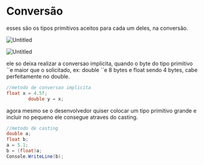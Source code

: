 # Conversão

esses são os tipos primitivos aceitos para cada um deles, na conversão.

![Untitled](Conversa%CC%83o%20b6c0b88ca3014682b4f77255c4433077/Untitled.png)

![Untitled](Conversa%CC%83o%20b6c0b88ca3014682b4f77255c4433077/Untitled%201.png)

ele so deixa realizar a conversao implicita, quando o byte do tipo primitivo ´´e maior que o solicitado, ex: double ´´e 8 bytes e float sendo 4 bytes, cabe perfeitamente no double.

```csharp
//metodo de conversao implicita
float x = 4.5f;
        double y = x;

```

agora mesmo se o desenvolvedor quiser colocar um tipo primitivo grande e incluir no pequeno ele consegue atraves do casting.

```csharp
//metodo de casting
double a;
float b;
a = 5.1;
b = (float)a;
Console.WriteLine(b);
```